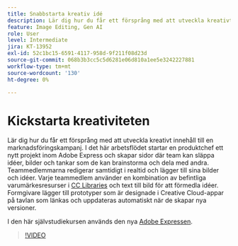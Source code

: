 ```yaml
---
title: Snabbstarta kreativ idé
description: Lär dig hur du får ett försprång med att utveckla kreativt innehåll till en marknadsföringskampanj
feature: Image Editing, Gen AI
role: User
level: Intermediate
jira: KT-13952
exl-id: 52c1bc15-6591-4117-958d-9f211f08d23d
source-git-commit: 068b3b3cc5c5d6281e06d810a1ee5e3242227881
workflow-type: tm+mt
source-wordcount: '130'
ht-degree: 0%

---
```


# Kickstarta kreativiteten

Lär dig hur du får ett försprång med att utveckla kreativt innehåll till en marknadsföringskampanj. I det här arbetsflödet startar en produktchef ett nytt projekt inom Adobe Express och skapar sidor där team kan släppa idéer, bilder och tankar som de kan brainstorma och dela med andra. Teammedlemmarna redigerar samtidigt i realtid och lägger till sina bilder och idéer. Varje teammedlem använder en kombination av befintliga varumärkesresurser i [CC Libraries](cc-libraries.md) och text till bild för att förmedla idéer. Formgivare lägger till prototyper som är designade i Creative Cloud-appar på tavlan som länkas och uppdateras automatiskt när de skapar nya versioner.

I den här självstudiekursen används den nya [Adobe Expressen](https://www.adobe.com/express/).

>[!VIDEO](https://video.tv.adobe.com/v/3424296?quality=12&learn=on&hidetitle=true)
